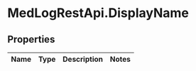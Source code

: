 # MedLogRestApi.DisplayName

## Properties

Name | Type | Description | Notes
------------ | ------------- | ------------- | -------------


